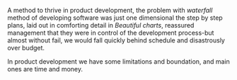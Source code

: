 
A method to thrive in product development,
the problem with *waterfall* method of developing software was just one dimensional the step by step plans, laid out in comforting detail in *Beautiful charts*, reassured management that they were in control of the development process-but almost without fail, we would fall quickly behind schedule and disastrously over budget.

In product development we have some limitations and boundation, and main ones are time and money.


